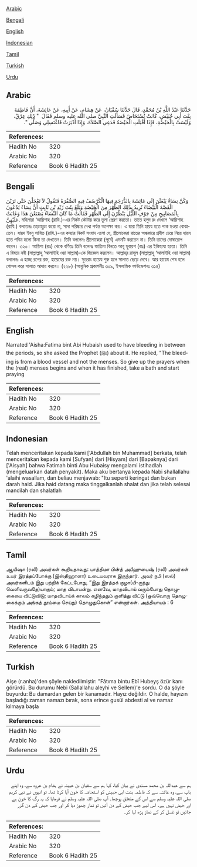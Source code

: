 [Arabic](#arabic)

[Bengali](#bengali)

[English](#english)

[Indonesian](#indonesian)

[Tamil](#tamil)

[Turkish](#turkish)

[Urdu](#urdu)

## Arabic


<div dir="rtl" lang="ar" style={{fontSize:'larger',backgroundColor:'#f8f9fa',padding:20}}>
حَدَّثَنَا عَبْدُ اللَّهِ بْنُ مُحَمَّدٍ، قَالَ حَدَّثَنَا سُفْيَانُ، عَنْ هِشَامٍ، عَنْ أَبِيهِ، عَنْ عَائِشَةَ، أَنَّ فَاطِمَةَ بِنْتَ أَبِي حُبَيْشٍ، كَانَتْ تُسْتَحَاضُ فَسَأَلَتِ النَّبِيَّ صلى الله عليه وسلم فَقَالَ ‏ "‏ ذَلِكِ عِرْقٌ، وَلَيْسَتْ بِالْحَيْضَةِ، فَإِذَا أَقْبَلَتِ الْحَيْضَةُ فَدَعِي الصَّلاَةَ، وَإِذَا أَدْبَرَتْ فَاغْتَسِلِي وَصَلِّي ‏"‏‏.‏
</div>
<div style={{backgroundColor:'#f8f9fa',padding:20, marginBottom: 10}}><table> <thead> <tr> <th>References:</th> <th></th> </tr> </thead> <tbody><tr><td>Hadith No</td><td>320</td></tr><tr><td>Arabic No</td><td>320</td></tr><tr><td>Reference</td><td>Book 6 Hadith 25</td></tr></tbody></table></div>

## Bengali


<div dir="ltr" lang="bn" style={{fontSize:'larger',backgroundColor:'#f8f9fa',padding:20}}>
وَكُنَّ نِسَاءٌ يَبْعَثْنَ إِلَى عَائِشَةَ بِالدُّرَجَةِ فِيهَا الْكُرْسُفُ فِيهِ الصُّفْرَةُ فَتَقُولُ لاَ تَعْجَلْنَ حَتَّى تَرَيْنَ الْقَصَّةَ الْبَيْضَاءَ تُرِيدُ بِذَلِكَ الطُّهْرَ مِنَ الْحَيْضَةِ وَبَلَغَ بِنْتَ زَيْدِ بْنِ ثَابِتٍ أَنَّ نِسَاءً يَدْعُونَ بِالْمَصَابِيحِ مِنْ جَوْفِ اللَّيْلِ يَنْظُرْنَ إِلَى الطُّهْرِ فَقَالَتْ مَا كَانَ النِّسَاءُ يَصْنَعْنَ هَذَا وَعَابَتْ عَلَيْهِنَّ. মহিলারা ‘আয়িশাহ (রাযি.)-এর নিকট কৌটায় করে তুলা প্রেরণ করতো। তাতে হলুদ রং দেখলে ‘আয়িশাহ (রাযি.) বলতেনঃ তাড়াহুড়া করো না, সাদা পরিষ্কার দেখা পর্যন্ত অপেক্ষা কর। এ দ্বারা তিনি হায়য হতে পাক হওয়া বোঝাতেন। যায়দ ইবনু সাবিত (রাযি.)-এর কন্যার নিকট সংবাদ এলো যে, স্ত্রীলোকেরা রাতের অন্ধকারে প্রদীপ চেয়ে নিয়ে হায়য হতে পবিত্র হলো কিনা তা দেখতেন। তিনি বললেনঃ স্ত্রীলোকেরা (পূর্বে) এমনটি করতেন না। তিনি তাদের দোষারোপ করেন। ৩২০। আয়িশা (রাঃ) থেকে বর্ণিতঃ তিনি বলেনঃ ফাতিমা বিনতে আবূ হুবায়শ (রাঃ) এর ইস্তিহাযা হতো। তিনি এ বিষয়ে নবী (সাল্লাল্লাহু ‘আলাইহি ওয়া সাল্লাম)-কে জিজ্ঞেস করলেন। আল্লাহ্‌র রাসূল (সাল্লাল্লাহু ‘আলাইহি ওয়া সাল্লাম) বললেনঃ এ হচ্ছে রগের রক্ত, হায়েযের রক্ত নয়। সুতরাং হায়েয শুরু হলে সালাত ছেড়ে দেবে। আর হায়েয শেষ হলে গোসল করে সালাত আদায় করবে। (২২৮) (আধুনিক প্রকাশনীঃ ৩০৯, ইসলামিক ফাউন্ডেশনঃ ৩১৪)
</div>
<div style={{backgroundColor:'#f8f9fa',padding:20, marginBottom: 10}}><table> <thead> <tr> <th>References:</th> <th></th> </tr> </thead> <tbody><tr><td>Hadith No</td><td>320</td></tr><tr><td>Arabic No</td><td>320</td></tr><tr><td>Reference</td><td>Book 6 Hadith 25</td></tr></tbody></table></div>

## English


<div dir="ltr" lang="en" style={{fontSize:'larger',backgroundColor:'#f8f9fa',padding:20}}>
Narrated 'Aisha:Fatima bint Abi Hubaish used to have bleeding in between the periods, so she asked the Prophet (ﷺ) about it. He replied, "The bleeding is from a blood vessel and not the menses. So give up the prayers when the (real) menses begins and when it has finished, take a bath and start praying
</div>
<div style={{backgroundColor:'#f8f9fa',padding:20, marginBottom: 10}}><table> <thead> <tr> <th>References:</th> <th></th> </tr> </thead> <tbody><tr><td>Hadith No</td><td>320</td></tr><tr><td>Arabic No</td><td>320</td></tr><tr><td>Reference</td><td>Book 6 Hadith 25</td></tr></tbody></table></div>

## Indonesian


<div dir="ltr" lang="id" style={{fontSize:'larger',backgroundColor:'#f8f9fa',padding:20}}>
Telah menceritakan kepada kami ['Abdullah bin Muhammad] berkata, telah menceritakan kepada kami [Sufyan] dari [Hisyam] dari [Bapaknya] dari ['Aisyah] bahwa Fatimah binti Abu Hubaisy mengalami istihadlah (mengeluarkan datah penyakit). Maka aku bertanya kepada Nabi shallallahu 'alaihi wasallam, dan beliau menjawab: "Itu seperti keringat dan bukan darah haid. Jika haid datang maka tinggalkanlah shalat dan jika telah selesai mandilah dan shalatlah
</div>
<div style={{backgroundColor:'#f8f9fa',padding:20, marginBottom: 10}}><table> <thead> <tr> <th>References:</th> <th></th> </tr> </thead> <tbody><tr><td>Hadith No</td><td>320</td></tr><tr><td>Arabic No</td><td>320</td></tr><tr><td>Reference</td><td>Book 6 Hadith 25</td></tr></tbody></table></div>

## Tamil


<div dir="ltr" lang="ta" style={{fontSize:'larger',backgroundColor:'#f8f9fa',padding:20}}>
ஆயிஷா (ரலி) அவர்கள் கூறியதாவது: பாத்திமா பின்த் அபீஹுபைஷ் (ரலி) அவர்கள் உயர் இரத்தப்போக்கு (இஸ்திஹாளா) உடையவராக இருந்தார். அவர் நபி (ஸல்) அவர்களிடம் இது பற்றிக் கேட்டபோது, “இது இரத்தக் குழா(யி-ருந்து வெளிவருவதே)யாகும்; மாத விடாயன்று. எனவே, மாதவிடாய் வரும்போது தொழுகையை விட்டுவிடு; மாதவிடாய்க் காலம் கழிந்ததும் குளித்து விட்டு (ஒவ்வொரு தொழுகைக்கும் அங்கத் தூய்மை செய்து) தொழுதுகொள்” என்றார்கள். அத்தியாயம் : 6
</div>
<div style={{backgroundColor:'#f8f9fa',padding:20, marginBottom: 10}}><table> <thead> <tr> <th>References:</th> <th></th> </tr> </thead> <tbody><tr><td>Hadith No</td><td>320</td></tr><tr><td>Arabic No</td><td>320</td></tr><tr><td>Reference</td><td>Book 6 Hadith 25</td></tr></tbody></table></div>

## Turkish


<div dir="ltr" lang="tr" style={{fontSize:'larger',backgroundColor:'#f8f9fa',padding:20}}>
Aişe (r.anha)'den şöyle nakledilmiştir: "Fâtıma bintu Ebî Hubeyş özür kanı görürdü. Bu durumu Nebi (Sallallahu aleyhi ve Sellem)'e sordu. O da şöyle bu­yurdu: Bu damardan gelen bir kanamadır. Hayız değildir. O halde, hayızın başladığı zaman namazı bırak, sona erince gusül abdesti al ve namaz kılmaya başla
</div>
<div style={{backgroundColor:'#f8f9fa',padding:20, marginBottom: 10}}><table> <thead> <tr> <th>References:</th> <th></th> </tr> </thead> <tbody><tr><td>Hadith No</td><td>320</td></tr><tr><td>Arabic No</td><td>320</td></tr><tr><td>Reference</td><td>Book 6 Hadith 25</td></tr></tbody></table></div>

## Urdu


<div dir="rtl" lang="ur" style={{fontSize:'larger',backgroundColor:'#f8f9fa',padding:20}}>
ہم سے عبداللہ بن محمد مسندی نے بیان کیا، کہا ہم سے سفیان بن عیینہ نے ہشام بن عروہ سے، وہ اپنے باپ سے، وہ عائشہ سے کہ فاطمہ بنت ابی حبیش کو استحاضہ کا خون آیا کرتا تھا۔ تو انہوں نے نبی کریم صلی اللہ علیہ وسلم سے اس کے متعلق پوچھا۔ آپ صلی اللہ علیہ وسلم نے فرمایا کہ یہ رگ کا خون ہے اور حیض نہیں ہے۔ اس لیے جب حیض کے دن آئیں تو نماز چھوڑ دیا کر اور جب حیض کے دن گزر جائیں تو غسل کر کے نماز پڑھ لیا کر۔
</div>
<div style={{backgroundColor:'#f8f9fa',padding:20, marginBottom: 10}}><table> <thead> <tr> <th>References:</th> <th></th> </tr> </thead> <tbody><tr><td>Hadith No</td><td>320</td></tr><tr><td>Arabic No</td><td>320</td></tr><tr><td>Reference</td><td>Book 6 Hadith 25</td></tr></tbody></table></div>